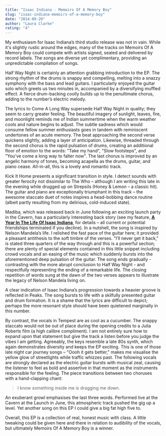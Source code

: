 ```yaml
---
title: "Isaac Indiana - Memoirs Of A Memory Boy"
slug: "isaac-indiana-memoirs-of-a-memory-boy"
date: "2014-09-20"
author: "Laura Clarke"
rating: "4"
---
```


My enthusiasm for Isaac Indiana’s third studio release was not in vain. While it's slightly rustic around the edges, many of the tracks on Memoirs Of A Memory Boy could compete with artists signed, sealed and delivered by record labels. The songs are diverse yet complimentary, providing an unpredictable compilation of songs.

Half Way Night is certainly an attention grabbing introduction to the EP. The strong rhythm of the drums is snappy and compelling, melting into a snazzy symphony with the bass and lead guitars. I particularly enjoyed the guitar solo which greets us two minutes in, accompanied by a diversifying muffled effect. A fierce drum-backing coolly builds up to the penultimate chorus, adding to the number’s electric melody.

The lyrics to Come A Long Way supersede Half Way Night in quality; they seem to carry greater feeling. The beautiful imagery of sunlight, leaves, fire, and moonlight reminds me of Indian summertime when the warm weather cools and nature begins to adjust. The subtle sadness which would consume fellow summer enthusiasts goes in tandem with reminiscent undertones of an acute memory. The beat approaching the second verse quickens slightly, adding a layer of anticipation. Likewise, threaded through the second chorus is the rapid pulsation of drums, creating an additional floor of emotion to the words: "Take my hand", "Slow footsteps", and "You’ve come a long way to falter now". The last chorus is improved by an angelic harmony of tones, becoming acapella as the drums, guitar, and piano cease. All-in-all, this is a lovely and romantic track.

Kick It Home presents a significant transition in style. I detect sounds with greater ferocity not dissimilar to The Who – although I am writing this late in the evening while drugged up on Strepsils (Honey & Lemon – a classic hit). The guitar and piano are exceptionally triumphant in this track – the awesome staccato duet of notes inspires a head-bobbing dance routine (albeit partly resulting from my delirious, cold-induced state).

Madiba, which was released back in June following an exciting launch party in the Cavern, has a particularly interesting back story (see my feature, **[A Year In The Life Of Isaac Indiana](http://pearshapedexeter.com/2014/06/a-year-in-the-life-of-isaac-indiana/)**, for details – all current or potential friendships terminated if you decline). In a nutshell, the song is inspired by Nelson Mandela’s life. I relished the fast pace of the guitar here; it provided a pleasant antithesis to the soft timbre of the verses. "I’ll never get it back," is stated three quarters of the way through and this is a powerful section; there are plenty of special elements contained in this little snippet including crowd vocals and an easing of the music which suddenly bursts into the aforementioned deep pulsation of the guitar. The song ends gradually - contrasting with the more abrupt conclusion to Half Way Night - and respectfully representing the ending of a remarkable life. The closing repetition of words sung at the dawn of the two verses appears to illustrate the legacy of Nelson Mandela living on.

A clear indication of Isaac Indiana’s progression towards a heavier groove is reflected in Peaks. The song bursts to life with a skilfully presented guitar and drum formation. It is a shame that the lyrics are difficult to depict; perhaps the more resonant style should have been quietened marginally in this number.

By contrast, the vocals in Tempest are as cool as a cucumber. The snappy staccato would not be out of place during the opening credits to a Julia Roberts film (a high calibre compliment). I am not entirely sure how to expand upon that statement but give the track a listen before you judge the vibes I am getting. Agreeably, the keys resemble a late 80s synth, which again demonstrates diversity and keeps the EP exciting. This is one of those late night car journey songs – "Oooh it gets better," makes me visualise the yellow glow of streetlights while traffic whizzes past. The following vocals are strongly declared as the electric guitar bursts with musical zeal, causing the listener to feel as bold and assertive in that moment as the instruments responsible for the feeling. The piece transitions between two choruses with a hand-clapping chant:

> I know something inside me is dragging me down.

An exuberant growl emphasises the last three words. Performed live at the Cavern at the Launch in June, this atmospheric track pushed the gig up a level. Yet another song on this EP I could give a big fat high five to.

Overall, this EP is a collection of real, honest music with class. A little tweaking could be given here and there in relation to audibility of the vocals, but ultimately Memoirs Of A Memory Boy is a winner.
